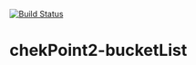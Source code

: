 [![Build Status](https://travis-ci.org/kwahalf/chekPoint2-bucketList)](https://travis-ci.org/kwahalf/chekPoint2-bucketList.svg?branch=develop)
# chekPoint2-bucketList
